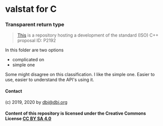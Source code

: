 #  valstat for C

### Transparent return type

> [This](https://gitlab.com/dbjdbj/valstat) is a repository hosting a development of the standard (ISO) C++ proposal ID: P2192

In this folder are two options

- complicated on
- simple one

Some might disagree on this classification. I like the simple one. Easier to use, easier to understand the API's using it.

#### Contact

(c) 2019, 2020 by [dbj@dbj.org](mailto:dbj@dbj.org)

#### Content of this repository is licensed under the Creative Commons License [CC BY SA 4.0](LICENSE.md)


